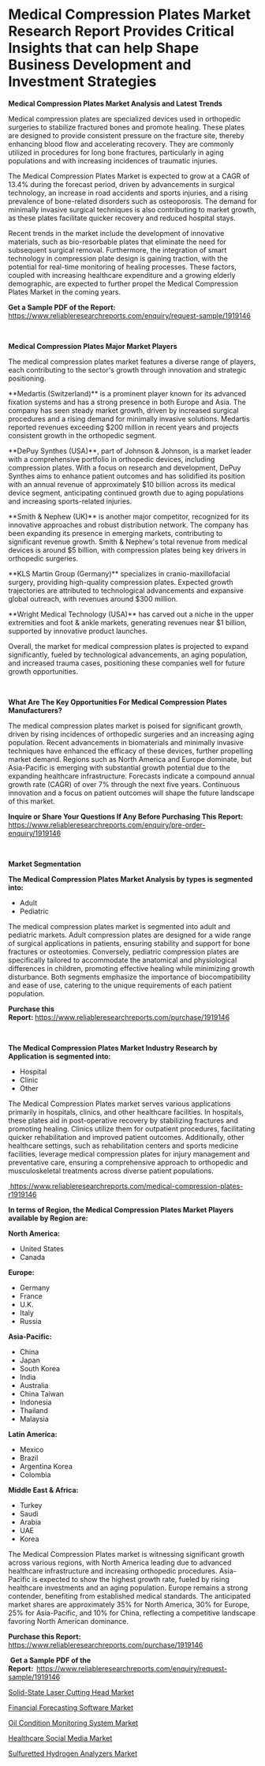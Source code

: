 <p><h1>Medical Compression Plates Market Research Report Provides Critical Insights that can help Shape Business Development and Investment Strategies</h1></p><p><strong>Medical Compression Plates Market Analysis and Latest Trends</strong></p>
<p><p>Medical compression plates are specialized devices used in orthopedic surgeries to stabilize fractured bones and promote healing. These plates are designed to provide consistent pressure on the fracture site, thereby enhancing blood flow and accelerating recovery. They are commonly utilized in procedures for long bone fractures, particularly in aging populations and with increasing incidences of traumatic injuries.</p><p>The Medical Compression Plates Market is expected to grow at a CAGR of 13.4% during the forecast period, driven by advancements in surgical technology, an increase in road accidents and sports injuries, and a rising prevalence of bone-related disorders such as osteoporosis. The demand for minimally invasive surgical techniques is also contributing to market growth, as these plates facilitate quicker recovery and reduced hospital stays.</p><p>Recent trends in the market include the development of innovative materials, such as bio-resorbable plates that eliminate the need for subsequent surgical removal. Furthermore, the integration of smart technology in compression plate design is gaining traction, with the potential for real-time monitoring of healing processes. These factors, coupled with increasing healthcare expenditure and a growing elderly demographic, are expected to further propel the Medical Compression Plates Market in the coming years.</p></p>
<p><strong>Get a Sample PDF of the Report:&nbsp;</strong> <a href="https://www.reliableresearchreports.com/enquiry/request-sample/1919146?utm_campaign=32&utm_medium=2&utm_source=Github&utm_content=ia&utm_term=24102024&utm_id=medical-compression-plates">https://www.reliableresearchreports.com/enquiry/request-sample/1919146</a></p>
<p>&nbsp;</p>
<p><strong>Medical Compression Plates Major Market Players</strong></p>
<p><p>The medical compression plates market features a diverse range of players, each contributing to the sector's growth through innovation and strategic positioning. </p><p>**Medartis (Switzerland)** is a prominent player known for its advanced fixation systems and has a strong presence in both Europe and Asia. The company has seen steady market growth, driven by increased surgical procedures and a rising demand for minimally invasive solutions. Medartis reported revenues exceeding $200 million in recent years and projects consistent growth in the orthopedic segment.</p><p>**DePuy Synthes (USA)**, part of Johnson & Johnson, is a market leader with a comprehensive portfolio in orthopedic devices, including compression plates. With a focus on research and development, DePuy Synthes aims to enhance patient outcomes and has solidified its position with an annual revenue of approximately $10 billion across its medical device segment, anticipating continued growth due to aging populations and increasing sports-related injuries.</p><p>**Smith & Nephew (UK)** is another major competitor, recognized for its innovative approaches and robust distribution network. The company has been expanding its presence in emerging markets, contributing to significant revenue growth. Smith & Nephew's total revenue from medical devices is around $5 billion, with compression plates being key drivers in orthopedic surgeries.</p><p>**KLS Martin Group (Germany)** specializes in cranio-maxillofacial surgery, providing high-quality compression plates. Expected growth trajectories are attributed to technological advancements and expansive global outreach, with revenues around $300 million.</p><p>**Wright Medical Technology (USA)** has carved out a niche in the upper extremities and foot & ankle markets, generating revenues near $1 billion, supported by innovative product launches.</p><p>Overall, the market for medical compression plates is projected to expand significantly, fueled by technological advancements, an aging population, and increased trauma cases, positioning these companies well for future growth opportunities.</p></p>
<p>&nbsp;</p>
<p><strong>What Are The Key Opportunities For Medical Compression Plates Manufacturers?</strong></p>
<p><p>The medical compression plates market is poised for significant growth, driven by rising incidences of orthopedic surgeries and an increasing aging population. Recent advancements in biomaterials and minimally invasive techniques have enhanced the efficacy of these devices, further propelling market demand. Regions such as North America and Europe dominate, but Asia-Pacific is emerging with substantial growth potential due to the expanding healthcare infrastructure. Forecasts indicate a compound annual growth rate (CAGR) of over 7% through the next five years. Continuous innovation and a focus on patient outcomes will shape the future landscape of this market.</p></p>
<p><strong>Inquire or Share Your Questions If Any Before Purchasing This Report:</strong> <a href="https://www.reliableresearchreports.com/enquiry/pre-order-enquiry/1919146?utm_campaign=32&utm_medium=2&utm_source=Github&utm_content=ia&utm_term=24102024&utm_id=medical-compression-plates">https://www.reliableresearchreports.com/enquiry/pre-order-enquiry/1919146</a></p>
<p>&nbsp;</p>
<p><strong>Market Segmentation</strong></p>
<p><strong>The Medical Compression Plates Market Analysis by types is segmented into:</strong></p>
<p><ul><li>Adult</li><li>Pediatric</li></ul></p>
<p><p>The medical compression plates market is segmented into adult and pediatric markets. Adult compression plates are designed for a wide range of surgical applications in patients, ensuring stability and support for bone fractures or osteotomies. Conversely, pediatric compression plates are specifically tailored to accommodate the anatomical and physiological differences in children, promoting effective healing while minimizing growth disturbance. Both segments emphasize the importance of biocompatibility and ease of use, catering to the unique requirements of each patient population.</p></p>
<p><strong>Purchase this Report:&nbsp;</strong><a href="https://www.reliableresearchreports.com/purchase/1919146?utm_campaign=32&utm_medium=2&utm_source=Github&utm_content=ia&utm_term=24102024&utm_id=medical-compression-plates">https://www.reliableresearchreports.com/purchase/1919146</a></p>
<p>&nbsp;</p>
<p><strong>The Medical Compression Plates Market Industry Research by Application is segmented into:</strong></p>
<p><ul><li>Hospital</li><li>Clinic</li><li>Other</li></ul></p>
<p><p>The Medical Compression Plates market serves various applications primarily in hospitals, clinics, and other healthcare facilities. In hospitals, these plates aid in post-operative recovery by stabilizing fractures and promoting healing. Clinics utilize them for outpatient procedures, facilitating quicker rehabilitation and improved patient outcomes. Additionally, other healthcare settings, such as rehabilitation centers and sports medicine facilities, leverage medical compression plates for injury management and preventative care, ensuring a comprehensive approach to orthopedic and musculoskeletal treatments across diverse patient populations.</p></p>
<p><a href="https://www.reliableresearchreports.com/medical-compression-plates-r1919146?utm_campaign=32&utm_medium=2&utm_source=Github&utm_content=ia&utm_term=24102024&utm_id=medical-compression-plates">&nbsp;https://www.reliableresearchreports.com/medical-compression-plates-r1919146</a></p>
<p><strong>In terms of Region, the Medical Compression Plates Market Players available by Region are:</strong></p>
<p>
    <p> <strong> North America: </strong>
        <ul>
            <li>United States</li>
            <li>Canada</li>
        </ul>
        </p> 
    <p> <strong> Europe: </strong>
        <ul>
            <li>Germany</li>
            <li>France</li>
            <li>U.K.</li>
            <li>Italy</li>
            <li>Russia</li>
        </ul>
        </p> 
    <p> <strong> Asia-Pacific: </strong>
        <ul>
            <li>China</li>
            <li>Japan</li>
            <li>South Korea</li>
            <li>India</li>
            <li>Australia</li>
            <li>China Taiwan</li>
            <li>Indonesia</li>
            <li>Thailand</li>
            <li>Malaysia</li>
        </ul>
        </p> 
    <p> <strong> Latin America: </strong>
        <ul>
            <li>Mexico</li>
            <li>Brazil</li>
            <li>Argentina Korea</li>
            <li>Colombia</li>
        </ul>
        </p> 
    <p> <strong> Middle East & Africa: </strong>
        <ul>
            <li>Turkey</li>
            <li>Saudi</li>
            <li>Arabia</li>
            <li>UAE</li>
            <li>Korea</li>
        </ul>
    </p>
    </p>
<p><p>The Medical Compression Plates market is witnessing significant growth across various regions, with North America leading due to advanced healthcare infrastructure and increasing orthopedic procedures. Asia-Pacific is expected to show the highest growth rate, fueled by rising healthcare investments and an aging population. Europe remains a strong contender, benefiting from established medical standards. The anticipated market shares are approximately 35% for North America, 30% for Europe, 25% for Asia-Pacific, and 10% for China, reflecting a competitive landscape favoring North American dominance.</p></p>
<p><strong>Purchase this Report: </strong><a href="https://www.reliableresearchreports.com/purchase/1919146?utm_campaign=32&utm_medium=2&utm_source=Github&utm_content=ia&utm_term=24102024&utm_id=medical-compression-plates">https://www.reliableresearchreports.com/purchase/1919146</a></p>
<p>&nbsp;<strong>Get a Sample PDF of the Report:&nbsp;&nbsp;</strong><a href="https://www.reliableresearchreports.com/enquiry/request-sample/1919146?utm_campaign=32&utm_medium=2&utm_source=Github&utm_content=ia&utm_term=24102024&utm_id=medical-compression-plates">https://www.reliableresearchreports.com/enquiry/request-sample/1919146</a></p>
<p><strong></strong></p>
<p><p><a href="https://github.com/fendtankandh/Market-Research-Report-List-1/blob/main/solid-state-laser-cutting-head-market.md?utm_campaign=32&utm_medium=2&utm_source=Github&utm_content=ia&utm_term=24102024&utm_id=medical-compression-plates">Solid-State Laser Cutting Head Market</a></p><p><a href="https://www.linkedin.com/pulse/unlocking-growth-potential-strategic-analysis-financial-forecasting-hihcc?utm_campaign=32&utm_medium=2&utm_source=Github&utm_content=ia&utm_term=24102024&utm_id=medical-compression-plates">Financial Forecasting Software Market</a></p><p><a href="https://issuu.com/reportprime-2/docs/oil-condition-monitoring-system-mar_acf9d80996dbee?utm_campaign=32&utm_medium=2&utm_source=Github&utm_content=ia&utm_term=24102024&utm_id=medical-compression-plates">Oil Condition Monitoring System Market</a></p><p><a href="https://www.linkedin.com/pulse/evaluating-healthcare-social-media-market-trends-growth-opportunities-tbyic?utm_campaign=32&utm_medium=2&utm_source=Github&utm_content=ia&utm_term=24102024&utm_id=medical-compression-plates">Healthcare Social Media Market</a></p><p><a href="https://github.com/catusaesianou/Market-Research-Report-List-1/blob/main/sulfuretted-hydrogen-analyzers-market.md?utm_campaign=32&utm_medium=2&utm_source=Github&utm_content=ia&utm_term=24102024&utm_id=medical-compression-plates">Sulfuretted Hydrogen Analyzers Market</a></p></p>